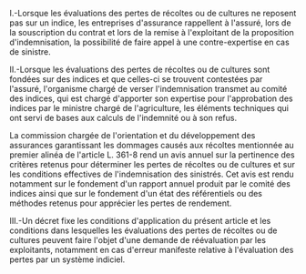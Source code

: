 I.-Lorsque les évaluations des pertes de récoltes ou de cultures ne reposent pas sur un indice, les entreprises d'assurance rappellent à l'assuré, lors de la souscription du contrat et lors de la remise à l'exploitant de la proposition d'indemnisation, la possibilité de faire appel à une contre-expertise en cas de sinistre.

II.-Lorsque les évaluations des pertes de récoltes ou de cultures sont fondées sur des indices et que celles-ci se trouvent contestées par l'assuré, l'organisme chargé de verser l'indemnisation transmet au comité des indices, qui est chargé d'apporter son expertise pour l'approbation des indices par le ministre chargé de l'agriculture, les éléments techniques qui ont servi de bases aux calculs de l'indemnité ou à son refus.

La commission chargée de l'orientation et du développement des assurances garantissant les dommages causés aux récoltes mentionnée au premier alinéa de l'article L. 361-8 rend un avis annuel sur la pertinence des critères retenus pour déterminer les pertes de récoltes ou de cultures et sur les conditions effectives de l'indemnisation des sinistrés. Cet avis est rendu notamment sur le fondement d'un rapport annuel produit par le comité des indices ainsi que sur le fondement d'un état des référentiels ou des méthodes retenus pour apprécier les pertes de rendement.

III.-Un décret fixe les conditions d'application du présent article et les conditions dans lesquelles les évaluations des pertes de récoltes ou de cultures peuvent faire l'objet d'une demande de réévaluation par les exploitants, notamment en cas d'erreur manifeste relative à l'évaluation des pertes par un système indiciel.
